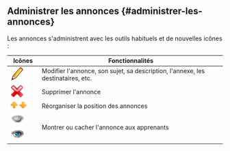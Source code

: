 ## Administrer les annonces {#administrer-les-annonces}

Les annonces s&#039;administrent avec les outils habituels et de nouvelles icônes :

| Icônes | Fonctionnalités |
| --- | --- |
| ![](../assets/graficos71.png) | Modifier l&#039;annonce, son sujet, sa description, l&#039;annexe, les destinataires, etc. |
| ![](../assets/graficos72.png) | Supprimer l&#039;annonce |
| ![](../assets/graficos73.png) | Réorganiser la position des annonces |
| ![](../assets/graficos74.png)![](../assets/graficos75.png) | Montrer ou cacher l&#039;annonce aux apprenants |